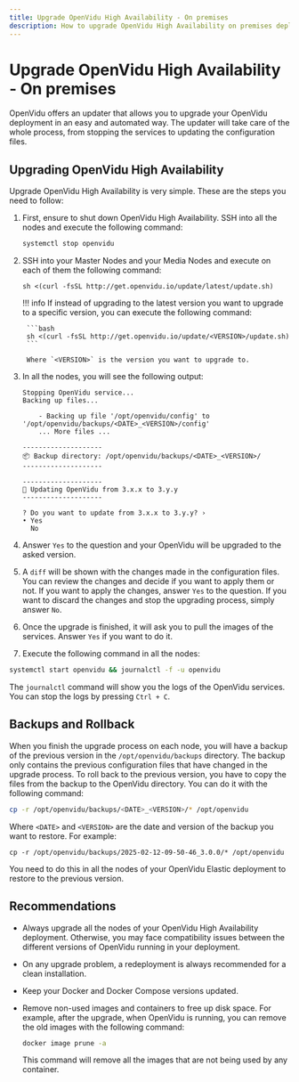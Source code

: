 ```yaml
---
title: Upgrade OpenVidu High Availability - On premises
description: How to upgrade OpenVidu High Availability on premises deployments
---
```


# Upgrade OpenVidu High Availability - On premises

OpenVidu offers an updater that allows you to upgrade your OpenVidu deployment in an easy and automated way. The updater will take care of the whole process, from stopping the services to updating the configuration files.

## Upgrading OpenVidu High Availability

Upgrade OpenVidu High Availability is very simple. These are the steps you need to follow:

1. First, ensure to shut down OpenVidu High Availability. SSH into all the nodes and execute the following command:

    ```bash
    systemctl stop openvidu
    ```

2. SSH into your Master Nodes and your Media Nodes and execute on each of them the following command:

    ```
    sh <(curl -fsSL http://get.openvidu.io/update/latest/update.sh)
    ```

    !!! info
        If instead of upgrading to the latest version you want to upgrade to a specific version, you can execute the following command:

        ```bash
        sh <(curl -fsSL http://get.openvidu.io/update/<VERSION>/update.sh)
        ```

        Where `<VERSION>` is the version you want to upgrade to.

3. In all the nodes, you will see the following output:

    ```
    Stopping OpenVidu service...
    Backing up files...

        - Backing up file '/opt/openvidu/config' to '/opt/openvidu/backups/<DATE>_<VERSION>/config'
        ... More files ...

    --------------------
    📦 Backup directory: /opt/openvidu/backups/<DATE>_<VERSION>/
    --------------------

    --------------------
    🚀 Updating OpenVidu from 3.x.x to 3.y.y
    --------------------

    ? Do you want to update from 3.x.x to 3.y.y? ›
    • Yes
      No
    ```

4. Answer `Yes` to the question and your OpenVidu will be upgraded to the asked version.
5. A `diff` will be shown with the changes made in the configuration files. You can review the changes and decide if you want to apply them or not. If you want to apply the changes, answer `Yes` to the question. If you want to discard the changes and stop the upgrading process, simply answer `No`.
6. Once the upgrade is finished, it will ask you to pull the images of the services. Answer `Yes` if you want to do it.
7. Execute the following command in all the nodes:

```bash
systemctl start openvidu && journalctl -f -u openvidu
```

The `journalctl` command will show you the logs of the OpenVidu services. You can stop the logs by pressing `Ctrl + C`.

## Backups and Rollback

When you finish the upgrade process on each node, you will have a backup of the previous version in the `/opt/openvidu/backups` directory. The backup only contains the previous configuration files that have changed in the upgrade process.
To roll back to the previous version, you have to copy the files from the backup to the OpenVidu directory. You can do it with the following command:

```bash
cp -r /opt/openvidu/backups/<DATE>_<VERSION>/* /opt/openvidu
```

Where `<DATE>` and `<VERSION>` are the date and version of the backup you want to restore. For example:

```
cp -r /opt/openvidu/backups/2025-02-12-09-50-46_3.0.0/* /opt/openvidu
```

You need to do this in all the nodes of your OpenVidu Elastic deployment to restore to the previous version.

## Recommendations

- Always upgrade all the nodes of your OpenVidu High Availability deployment. Otherwise, you may face compatibility issues between the different versions of OpenVidu running in your deployment.
- On any upgrade problem, a redeployment is always recommended for a clean installation.
- Keep your Docker and Docker Compose versions updated.
- Remove non-used images and containers to free up disk space. For example, after the upgrade, when OpenVidu is running, you can remove the old images with the following command:

    ```bash
    docker image prune -a
    ```

    This command will remove all the images that are not being used by any container.
